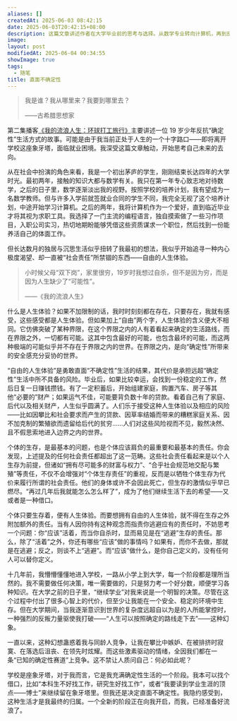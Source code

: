 ```yaml
---
aliases: []
createdAt: 2025-06-03 08:42:15
date: 2025-06-03T20:42:15+08:00
description: 这篇文章讲述作者在大学毕业前的思考与选择。从数学专业转向计算机，再到反思“确定性”人生路径，作者逐渐意识到追求“自由的人生体验”比社会期望的稳定生活更符合内心需求，最终决定勇敢面对不确定性的未来。
image: 
layout: post
modifiedAt: 2025-06-04 00:34:55
showImage: true
tags:
  - 随笔
title: 直面不确定性
---
```


> 我是谁？我从哪里来？我要到哪里去？
>
>——古希腊思想家

第二集播客[《我的流浪人生：环球打工旅行》](<https://www.xiaoyuzhoufm.com/episode/683c47e431215eb506cbc044>)主要讲述一位 19 岁少年反抗“确定性”生活方式的故事。可能是由于我当前正处于人生的一个十字路口——即将离开学校这座象牙塔，面临就业困境。我深受这篇文章触动，开始思考自己未来的去向。

从在社会中扮演的角色来看，我是一个初出茅庐的学生，刚刚结束长达四年的大学时光。最初两年，接触的知识大都与数学有关。我只在第一年专心致志地对待数学，之后的日子里，数学逐渐淡出我的视野。按照学校的培养计划，我有望成为一名数学教师。但与许多入学前就签就业合同的学生不同，我完全无视了这个培养计划，中途开始学习计算机。之后的两年，我将计算机作为一个爱好，直到临近毕业才将其视为求职工具。我选择了一门主流的编程语言，独自摸索做了一些习作项目，入职公司实习，热切地期盼能够凭借这些资质谋求一个职位，然后找到一份能养活自己的体面工作。

但长达数月的独居与沉思生活似乎扭转了我最初的想法，我似乎开始追寻一种内心极度渴望、却一直被“社会责任”所禁锢的东西——自由的人生体验。

> 小时候父母“双下岗”，家里很穷，19岁时我想过自杀，但不是因为穷，而是因为人生缺少了“可能性”。
>
>——《我的流浪人生》

什么是人生体验？如果不加限制的话，我时时刻刻都在存在，只要存在，我就有感受，这些感受都是人生体验。但如果加上“自由”两个字，人生体验的含义便大不相同。它仿佛突破了某种界限，在这个界限之内的人有着看起来确定的生活路线，而在界限之外，一切都有可能。这其中包含最好的可能，也包含最坏的可能，而这两种极端的可能似乎并不存在于界限之内的世界。在界限之内，是向“确定性”所带来的安全感充分妥协的世界。

“自由的人生体验”是勇敢直面“不确定性”生活的结果，其代价是承担远超“确定性”生活中所不具备的风险。毕业后，如果比较幸运，会找到一份稳定的工作，然后日复一日赚钱攒钱。有了一定积蓄后，开始组建家庭，购置汽车、房子等其他“必要的”财产；如果运气不佳，可能要背负数十年的贷款。看着自己有了家庭、后代以及相关财产，人生似乎圆满了。人们乐于接受这种人生体验以及相应的风险——比如因攀比和社会要求而产生的贷款、因草率结婚而带来的糟糕家庭关系、因不加克制的繁殖欲而遗留给后代的贫穷……人们对这些风险视而不见，毅然决然、且不假思索地进入边界之内的世界。

个体的生存，是最基本的问题，也是个体应该肩负的最重要和最基本的责任。你会发现，上述提及的任何社会责任都超出了这一范畴。这些社会责任看起来是以个人生存为前提，但诸如“拥有尽可能多的财富与权力”、“合乎社会规范地交配与繁殖”等责任，不仅不会增强对“个体生存责任”的重视，反而是以牺牲个体生存为代价来履行所谓的社会责任。他们的身体或许不会因此死亡，但生存的激情似乎早已燃尽。“再过几年后我就能怎么怎么样了”，成为了他们继续生活下去的希望——又或者是一种借口。

个体只要生存着，便有人生体验。而要想拥有自由的人生体验，就不得在生存之外附加额外的责任。当有人因你持有这种观念而指责你逃避应有的责任时，不妨思考一个问题：你“应该”活着，而当你自杀时，显而易见是在“逃避”生存的责任。那么，除了“活着”之外，你还有哪些“应该”做的事情吗？如果有，而你不去做，那就是在逃避；反之，则谈不上“逃避”。而“应该”做什么，是你自己定义的，没有任何人可以替你定义。

十几年前，我懵懵懂懂地进入学校，一路从小学上到大学，每一个阶段都是理所当然的。我不需要做任何决策，唯一需要做的，只是努力考一个好分数，顺便学习各种知识。在大学之前的日子里，“继续学业”对我来说是一个明智的决策。尽管在这个过程中付出了很多心智上的代价，但至少让我能在一个安全、稳定的环境中生存。但在大学期间，当我逐渐意识到世界的复杂度远超自以为是的人所能掌控时，一种强烈的反叛力量驱使我打破——“人生可以按照确定的路线走下去”——这种幻象。

一直以来，这种幻想蛊惑着我与同龄人竞争，让我在攀比中嫉妒、在被排挤时寂寞、在落选后沮丧、在领先时炫耀。而这些激素驱动的情绪，全因我们都在一条“已知的确定性赛道”上竞争。这不禁让人质问自己：何必如此呢？

学校是座象牙塔，对于我而言，它是我充满确定性生活的一个阶段。我本可以找个借口，比如“本科生不好找工作，研究生好找工作”，或者“我要读到学业生涯的顶点——博士”来继续留在象牙塔里。但我还是决定直面不确定性。我隐约感受到，这种生活才是我最终的归属。一个全新的阶段正在向我开启，而我，已经准备好流浪了。
